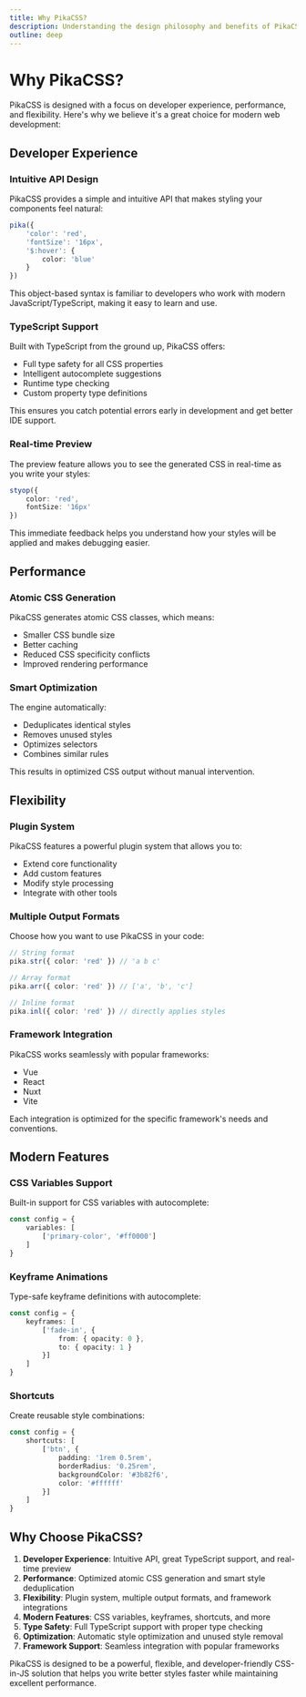 ```yaml
---
title: Why PikaCSS?
description: Understanding the design philosophy and benefits of PikaCSS.
outline: deep
---
```


# Why PikaCSS?

PikaCSS is designed with a focus on developer experience, performance, and flexibility. Here's why we believe it's a great choice for modern web development:

## Developer Experience

### Intuitive API Design

PikaCSS provides a simple and intuitive API that makes styling your components feel natural:

```ts
pika({
	'color': 'red',
	'fontSize': '16px',
	'$:hover': {
		color: 'blue'
	}
})
```

This object-based syntax is familiar to developers who work with modern JavaScript/TypeScript, making it easy to learn and use.

### TypeScript Support

Built with TypeScript from the ground up, PikaCSS offers:

- Full type safety for all CSS properties
- Intelligent autocomplete suggestions
- Runtime type checking
- Custom property type definitions

This ensures you catch potential errors early in development and get better IDE support.

### Real-time Preview

The preview feature allows you to see the generated CSS in real-time as you write your styles:

```ts
styop({
	color: 'red',
	fontSize: '16px'
})
```

This immediate feedback helps you understand how your styles will be applied and makes debugging easier.

## Performance

### Atomic CSS Generation

PikaCSS generates atomic CSS classes, which means:

- Smaller CSS bundle size
- Better caching
- Reduced CSS specificity conflicts
- Improved rendering performance

### Smart Optimization

The engine automatically:

- Deduplicates identical styles
- Removes unused styles
- Optimizes selectors
- Combines similar rules

This results in optimized CSS output without manual intervention.

## Flexibility

### Plugin System

PikaCSS features a powerful plugin system that allows you to:

- Extend core functionality
- Add custom features
- Modify style processing
- Integrate with other tools

### Multiple Output Formats

Choose how you want to use PikaCSS in your code:

```ts
// String format
pika.str({ color: 'red' }) // 'a b c'

// Array format
pika.arr({ color: 'red' }) // ['a', 'b', 'c']

// Inline format
pika.inl({ color: 'red' }) // directly applies styles
```

### Framework Integration

PikaCSS works seamlessly with popular frameworks:

- Vue
- React
- Nuxt
- Vite

Each integration is optimized for the specific framework's needs and conventions.

## Modern Features

### CSS Variables Support

Built-in support for CSS variables with autocomplete:

```ts
const config = {
	variables: [
		['primary-color', '#ff0000']
	]
}
```

### Keyframe Animations

Type-safe keyframe definitions with autocomplete:

```ts
const config = {
	keyframes: [
		['fade-in', {
			from: { opacity: 0 },
			to: { opacity: 1 }
		}]
	]
}
```

### Shortcuts

Create reusable style combinations:

```ts
const config = {
	shortcuts: [
		['btn', {
			padding: '1rem 0.5rem',
			borderRadius: '0.25rem',
			backgroundColor: '#3b82f6',
			color: '#ffffff'
		}]
	]
}
```

## Why Choose PikaCSS?

1. **Developer Experience**: Intuitive API, great TypeScript support, and real-time preview
2. **Performance**: Optimized atomic CSS generation and smart style deduplication
3. **Flexibility**: Plugin system, multiple output formats, and framework integrations
4. **Modern Features**: CSS variables, keyframes, shortcuts, and more
5. **Type Safety**: Full TypeScript support with proper type checking
6. **Optimization**: Automatic style optimization and unused style removal
7. **Framework Support**: Seamless integration with popular frameworks

PikaCSS is designed to be a powerful, flexible, and developer-friendly CSS-in-JS solution that helps you write better styles faster while maintaining excellent performance.
